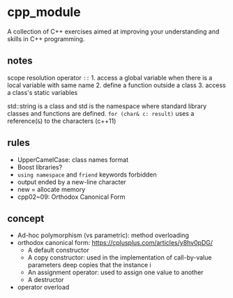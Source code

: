 # cpp_module
A collection of C++ exercises aimed at improving your understanding and skills in C++ programming.

## notes

scope resolution operator `::`
	1. access a global variable when there is a local variable with same name
	2. define a function outside a class
	3. access a class's static variables

std::string is a class and std is the namespace where standard library classes and functions are defined.
`for (char& c: result)` uses a reference(`&`) to the characters (c++11)


## rules

- UpperCamelCase: class names format
- Boost libraries?
- `using namespace` and `friend` keywords forbidden
- output ended by a new-line character
- new = allocate memory
- cpp02~09: Orthodox Canonical Form

## concept

- Ad-hoc polymorphism (vs parametric): method overloading
- orthodox canonical form: https://cplusplus.com/articles/y8hv0pDG/
	- A default constructor
	- A copy constructor: used in the implementation of call-by-value parameters
		deep copies that the instance i
	- An assignment operator: used to assign one value to another
	- A destructor
- operator overload

